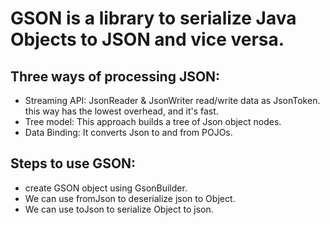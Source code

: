 # GSON is a library to serialize Java Objects to JSON and vice versa.

## Three ways of processing JSON:

* Streaming API: JsonReader & JsonWriter read/write data as JsonToken. this way has the lowest overhead, and it's fast.
* Tree model: This approach builds a tree of Json object nodes.
* Data Binding: It converts Json to and from POJOs.

## Steps to use GSON:

* create GSON object using GsonBuilder.
* We can use fromJson to deserialize json to Object.
* We can use toJson to serialize Object to json.